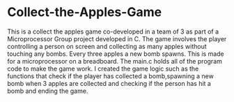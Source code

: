 # Collect-the-Apples-Game
This is a collect the apples game co-developed in a team of 3 as part of a Microprocessor Group project developed in C. The game involves the player controlling a person on screen and collecting as many apples without touching any bombs. Every three apples a new bomb spawns. This is made for a microprocessor on a breadboard. The main.c holds all of the program code to make the game work. I created the game logic such as the functions that check if the player has collected a bomb,spawning a new bomb when 3 apples are collected and checking if the person has hit a bomb and ending the game.
